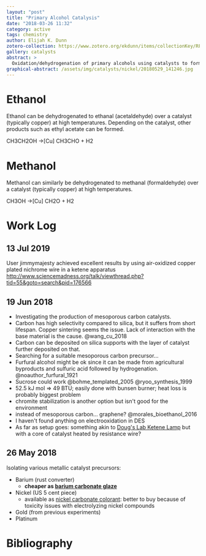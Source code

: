 ```yaml
---
layout: "post"
title: "Primary Alcohol Catalysis"
date: "2018-03-26 11:32"
category: active
tags: chemistry
author: Elijah K. Dunn
zotero-collection: https://www.zotero.org/ekdunn/items/collectionKey/RFA8NCVX
gallery: catalysts
abstract: >
  Oxidation/dehydrogenation of primary alcohols using catalysts to form their corresponding aldehydes.
graphical-abstract: /assets/img/catalysts/nickel/20180529_141246.jpg
---
```


# Ethanol

Ethanol can be dehydrogenated to ethanal (acetaldehyde) over a catalyst (typically copper) at high temperatures. Depending on the catalyst, other products such as ethyl acetate can be formed.

CH3CH2OH ->[Cu] CH3CHO + H2

# Methanol

Methanol can similarly be dehydrogenated to methanal (formaldehyde) over a catalyst (typically copper) at high temperatures.

CH3OH ->[Cu] CH2O + H2


# Work Log

## 13 Jul 2019
User jimmymajesty achieved excellent results by using air-oxidized copper plated nichrome wire in a ketene apparatus <http://www.sciencemadness.org/talk/viewthread.php?tid=55&goto=search&pid=176566>

## 19 Jun 2018

- Investigating the production of mesoporous carbon catalysts.
- Carbon has high selectivity compared to silica, but it suffers from short lifespan. Copper sintering seems the issue. Lack of interaction with the base material is the cause. @wang_cu_2018
- Carbon can be deposited on silica supports with the layer of catalyst further deposited on that.
- Searching for a suitable mesoporous carbon precursor...
- Furfural alcohol might be ok since it can be made from agricultural byproducts and sulfuric acid followed by hydrogenation. @noauthor_furfural_1921
- Sucrose could work @bohme_templated_2005 @ryoo_synthesis_1999
- 52.5 kJ mol => 49 BTU; easily done with bunsen burner; heat loss is probably biggest problem
- chromite stabilization is another option but isn't good for the environment
- instead of mesoporous carbon... graphene? @morales_bioethanol_2016
- I haven't found anything on electrooxidation in DES
- As far as setup goes: something akin to [Doug's Lab Ketene Lamp](https://youtu.be/_1mMW2qEF84) but with a core of catalyst heated by resistance wire?


## 26 May 2018

Isolating various metallic catalyst precursors:

- Barium (rust converter)
    - **cheaper as [barium carbonate glaze](https://digitalfire.com/4sight/material/barium_carbonate_86.html)**
- Nickel (US 5 cent piece)
    - available as [nickel carbonate colorant](https://digitalfire.com/4sight/material/nickel_carbonate_1073.html): better to buy because of toxicity issues with electrolyzing nickel compounds
- Gold (from previous experiments)
- Platinum

# Bibliography

<!--notes-->

<!--links-->
